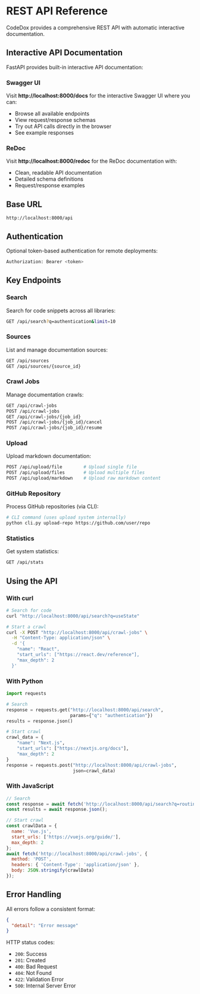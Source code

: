 # REST API Reference

CodeDox provides a comprehensive REST API with automatic interactive documentation.

## Interactive API Documentation

FastAPI provides built-in interactive API documentation:

### Swagger UI
Visit **http://localhost:8000/docs** for the interactive Swagger UI where you can:
- Browse all available endpoints
- View request/response schemas
- Try out API calls directly in the browser
- See example responses

### ReDoc
Visit **http://localhost:8000/redoc** for the ReDoc documentation with:
- Clean, readable API documentation
- Detailed schema definitions
- Request/response examples

## Base URL
```
http://localhost:8000/api
```

## Authentication
Optional token-based authentication for remote deployments:
```bash
Authorization: Bearer <token>
```

## Key Endpoints

### Search
Search for code snippets across all libraries:
```bash
GET /api/search?q=authentication&limit=10
```

### Sources
List and manage documentation sources:
```bash
GET /api/sources
GET /api/sources/{source_id}
```

### Crawl Jobs
Manage documentation crawls:
```bash
GET /api/crawl-jobs
POST /api/crawl-jobs
GET /api/crawl-jobs/{job_id}
POST /api/crawl-jobs/{job_id}/cancel
POST /api/crawl-jobs/{job_id}/resume
```

### Upload
Upload markdown documentation:
```bash
POST /api/upload/file        # Upload single file
POST /api/upload/files       # Upload multiple files
POST /api/upload/markdown    # Upload raw markdown content
```

### GitHub Repository
Process GitHub repositories (via CLI):
```bash
# CLI command (uses upload system internally)
python cli.py upload-repo https://github.com/user/repo
```

### Statistics
Get system statistics:
```bash
GET /api/stats
```

## Using the API

### With curl
```bash
# Search for code
curl "http://localhost:8000/api/search?q=useState"

# Start a crawl
curl -X POST "http://localhost:8000/api/crawl-jobs" \
  -H "Content-Type: application/json" \
  -d '{
    "name": "React",
    "start_urls": ["https://react.dev/reference"],
    "max_depth": 2
  }'
```

### With Python
```python
import requests

# Search
response = requests.get("http://localhost:8000/api/search", 
                        params={"q": "authentication"})
results = response.json()

# Start crawl
crawl_data = {
    "name": "Next.js",
    "start_urls": ["https://nextjs.org/docs"],
    "max_depth": 2
}
response = requests.post("http://localhost:8000/api/crawl-jobs", 
                         json=crawl_data)
```

### With JavaScript
```javascript
// Search
const response = await fetch('http://localhost:8000/api/search?q=routing');
const results = await response.json();

// Start crawl
const crawlData = {
  name: 'Vue.js',
  start_urls: ['https://vuejs.org/guide/'],
  max_depth: 2
};
await fetch('http://localhost:8000/api/crawl-jobs', {
  method: 'POST',
  headers: { 'Content-Type': 'application/json' },
  body: JSON.stringify(crawlData)
});
```

## Error Handling

All errors follow a consistent format:
```json
{
  "detail": "Error message"
}
```

HTTP status codes:
- `200`: Success
- `201`: Created
- `400`: Bad Request
- `404`: Not Found
- `422`: Validation Error
- `500`: Internal Server Error